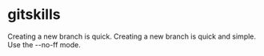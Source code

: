 # gitskills
Creating a new branch is quick.
Creating a new branch is quick and simple.
Use the --no-ff mode.
